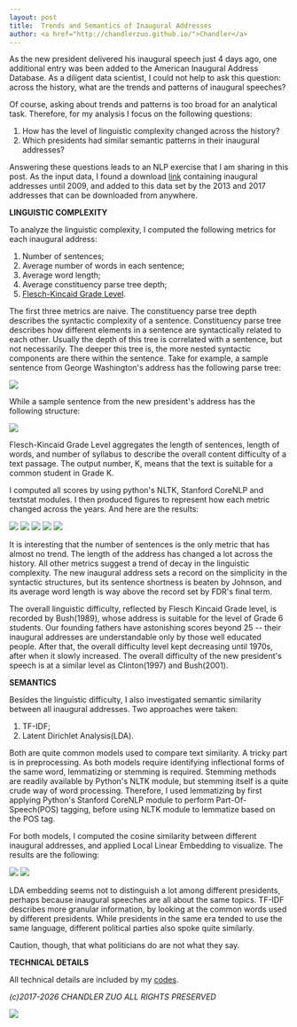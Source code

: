```yaml
---
layout: post
title:  Trends and Semantics of Inaugural Addresses 
author: <a href="http://chandlerzuo.github.io/">Chandler</a>
---
```


As the new president delivered his inaugural speech just 4 days ago, one additional entry was been added to the American Inaugural Address Database. As a diligent data scientist, I could not help to ask this question: across the history, what are the trends and patterns of inaugural speeches?

Of course, asking about trends and patterns is too broad for an analytical task. Therefore, for my analysis I focus on the following questions:

1. How has the level of linguistic complexity changed across the history?
2. Which presidents had similar semantic patterns in their inaugural addresses?

Answering these questions leads to an NLP exercise that I am sharing in this post. As the input data, I found a download [link](https://archive.org/details/Inaugural-Address-Corpus-1789-2009) containing inaugural addresses until 2009, and added to this data set by the 2013 and 2017 addresses that can be downloaded from anywhere.

**LINGUISTIC COMPLEXITY**

To analyze the linguistic complexity, I computed the following metrics for each inaugural address:

1. Number of sentences;
2. Average number of words in each sentence;
3. Average word length;
4. Average constituency parse tree depth;
5. [Flesch-Kincaid Grade Level](https://en.wikipedia.org/wiki/Flesch%E2%80%93Kincaid_readability_tests).

The first three metrics are naive. The constituency parse tree depth describes the syntactic complexity of a sentence. Constituency parse tree describes how different elements in a sentence are syntactically related to each other. Usually the depth of this tree is correlated with a sentence, but not necessarily. The deeper this tree is, the more nested syntactic components are there within the sentence. Take for example, a sample sentence from George Washington's address has the following parse tree:

![](https://dl.dropboxusercontent.com/u/72368739/blog/inaugural/stgraph_washington.png)

While a sample sentence from the new president's address has the following structure:

![](https://dl.dropboxusercontent.com/u/72368739/blog/inaugural/stgraph_trump.png)

Flesch-Kincaid Grade Level aggregates the length of sentences, length of words, and number of syllabus to describe the overall content difficulty of a text passage. The output number, K, means that the text is suitable for a common student in Grade K.

I computed all scores by using python's NLTK, Stanford CoreNLP and textstat modules. I then produced figures to represent how each metric changed across the years. And here are the results:

![](https://dl.dropboxusercontent.com/u/72368739/blog/inaugural/num_of_sentences.png)
![](https://dl.dropboxusercontent.com/u/72368739/blog/inaugural/sentence_length.png)
![](https://dl.dropboxusercontent.com/u/72368739/blog/inaugural/word_length.png)
![](https://dl.dropboxusercontent.com/u/72368739/blog/inaugural/parse_tree_depth.png)
![](https://dl.dropboxusercontent.com/u/72368739/blog/inaugural/flesch_kincaid.png)

It is interesting that the number of sentences is the only metric that has almost no trend. The length of the address has changed a lot across the history. All other metrics suggest a trend of decay in the linguistic complexity. The new inaugural address sets a record on the simplicity in the syntactic structures, but its sentence shortness is beaten by Johnson, and its average word length is way above the record set by FDR's final term.

The overall linguistic difficulty, reflected by Flesch Kincaid Grade level, is recorded by Bush(1989), whose address is suitable for the level of Grade 6 students. Our founding fathers have astonishing scores beyond 25 -- their inaugural addresses are understandable only by those well educated people. After that, the overall difficulty level kept decreasing until 1970s, after when it slowly increased. The overall difficulty of the new president's speech is at a similar level as Clinton(1997) and Bush(2001).

**SEMANTICS**

Besides the linguistic difficulty, I also investigated semantic similarity between all inaugural addresses. Two approaches were taken:

1. TF-IDF;
2. Latent Dirichlet Analysis(LDA).

Both are quite common models used to compare text similarity. A tricky part is in preprocessing. As both models require identifying inflectional forms of the same word, lemmatizing or stemming is required. Stemming methods are readily available by Python's NLTK module, but stemming itself is a quite crude way of word processing. Therefore, I used lemmatizing by first applying Python's Stanford CoreNLP module to perform Part-Of-Speech(POS) tagging, before using NLTK module to lemmatize based on the POS tag.

For both models, I computed the cosine similarity between different inaugural addresses, and applied Local Linear Embedding to visualize. The results are the following:

![](https://dl.dropboxusercontent.com/u/72368739/blog/inaugural/lda_embed.png)
![](https://dl.dropboxusercontent.com/u/72368739/blog/inaugural/tfidf_embed.png)

LDA embedding seems not to distinguish a lot among different presidents, perhaps because inaugural speeches are all about the same topics. TF-IDF describes more granular information, by looking at the common words used by different presidents. While presidents in the same era tended to use the same language, different political parties also spoke quite similarly.

Caution, though, that what politicians do are not what they say.

**TECHNICAL DETAILS**

All technical details are included by my [codes](https://github.com/chandlerzuo/chandlerzuo.github.io/blob/master/codes/inaugural/inaugural.py).

*(c)2017-2026 CHANDLER ZUO ALL RIGHTS PRESERVED*

![](url)
